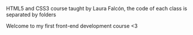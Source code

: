 HTML5 and CSS3 course taught by Laura Falcón, the code of each class is separated by folders

Welcome to my first front-end development course <3 
